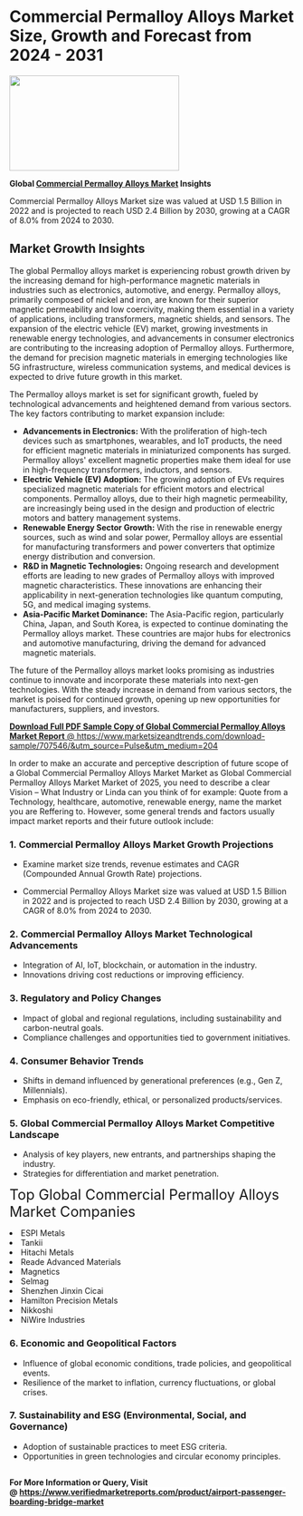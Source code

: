 <H1>Commercial Permalloy Alloys Market Size, Growth and Forecast from 2024 - 2031</H1><img class="aligncenter size-medium wp-image-584254" src="https://thirdeyenews.in/wp-content/uploads/2024/09/Global-Market-Research-300x168.jpeg" alt="" width="300" height="168" /><p><strong>Global&nbsp;<a href="https://www.marketsizeandtrends.com/download-sample/707546/&amp;utm_source=Pulse&amp;utm_medium=204">Commercial Permalloy Alloys Market</a> Insights</strong></p><p>Commercial Permalloy Alloys Market size was valued at USD 1.5 Billion in 2022 and is projected to reach USD 2.4 Billion by 2030, growing at a CAGR of 8.0% from 2024 to 2030.</p><p><h2>Market Growth Insights</h2> <p>The global Permalloy alloys market is experiencing robust growth driven by the increasing demand for high-performance magnetic materials in industries such as electronics, automotive, and energy. Permalloy alloys, primarily composed of nickel and iron, are known for their superior magnetic permeability and low coercivity, making them essential in a variety of applications, including transformers, magnetic shields, and sensors. The expansion of the electric vehicle (EV) market, growing investments in renewable energy technologies, and advancements in consumer electronics are contributing to the increasing adoption of Permalloy alloys. Furthermore, the demand for precision magnetic materials in emerging technologies like 5G infrastructure, wireless communication systems, and medical devices is expected to drive future growth in this market.</p> <p><a href="#"></a></p> <p>The Permalloy alloys market is set for significant growth, fueled by technological advancements and heightened demand from various sectors. The key factors contributing to market expansion include:</p> <ul> <li><strong>Advancements in Electronics:</strong> With the proliferation of high-tech devices such as smartphones, wearables, and IoT products, the need for efficient magnetic materials in miniaturized components has surged. Permalloy alloys' excellent magnetic properties make them ideal for use in high-frequency transformers, inductors, and sensors.</li> <li><strong>Electric Vehicle (EV) Adoption:</strong> The growing adoption of EVs requires specialized magnetic materials for efficient motors and electrical components. Permalloy alloys, due to their high magnetic permeability, are increasingly being used in the design and production of electric motors and battery management systems.</li> <li><strong>Renewable Energy Sector Growth:</strong> With the rise in renewable energy sources, such as wind and solar power, Permalloy alloys are essential for manufacturing transformers and power converters that optimize energy distribution and conversion.</li> <li><strong>R&D in Magnetic Technologies:</strong> Ongoing research and development efforts are leading to new grades of Permalloy alloys with improved magnetic characteristics. These innovations are enhancing their applicability in next-generation technologies like quantum computing, 5G, and medical imaging systems.</li> <li><strong>Asia-Pacific Market Dominance:</strong> The Asia-Pacific region, particularly China, Japan, and South Korea, is expected to continue dominating the Permalloy alloys market. These countries are major hubs for electronics and automotive manufacturing, driving the demand for advanced magnetic materials.</li> </ul> <p>The future of the Permalloy alloys market looks promising as industries continue to innovate and incorporate these materials into next-gen technologies. With the steady increase in demand from various sectors, the market is poised for continued growth, opening up new opportunities for manufacturers, suppliers, and investors.</p> <p><a href="#"></p><p><span class=""><strong>Download Full PDF Sample Copy of Global Commercial Permalloy Alloys Market Report</strong> @ <a href="https://www.marketsizeandtrends.com/download-sample/707546/&amp;utm_source=Pulse&amp;utm_medium=204" target="_blank">https://www.marketsizeandtrends.com/download-sample/707546/&amp;utm_source=Pulse&amp;utm_medium=204</a></span></p><p>In order to make an accurate and perceptive description of future scope of a Global&nbsp;Commercial Permalloy Alloys Market Market as Global&nbsp;Commercial Permalloy Alloys Market Market of 2025, you need to describe a clear Vision &ndash; What Industry or Linda can you think of for example: Quote from a Technology, healthcare, automotive, renewable energy, name the market you are Reffering to. However, some general trends and factors usually impact market reports and their future outlook include:</p><h3>1.&nbsp;<strong>Commercial Permalloy Alloys Market Growth Projections</strong></h3><ul><li>Examine market size trends, revenue estimates and CAGR (Compounded Annual Growth Rate) projections.</li><li><p>Commercial Permalloy Alloys Market size was valued at USD 1.5 Billion in 2022 and is projected to reach USD 2.4 Billion by 2030, growing at a CAGR of 8.0% from 2024 to 2030.</p></li></ul><h3>2.&nbsp;<strong>Commercial Permalloy Alloys Market Technological Advancements</strong></h3><ul><li>Integration of AI, IoT, blockchain, or automation in the industry.</li><li>Innovations driving cost reductions or improving efficiency.</li></ul><h3>3.&nbsp;<strong>Regulatory and Policy Changes</strong></h3><ul><li>Impact of global and regional regulations, including sustainability and carbon-neutral goals.</li><li>Compliance challenges and opportunities tied to government initiatives.</li></ul><h3>4.&nbsp;<strong>Consumer Behavior Trends</strong></h3><ul><li>Shifts in demand influenced by generational preferences (e.g., Gen Z, Millennials).</li><li>Emphasis on eco-friendly, ethical, or personalized products/services.</li></ul><h3>5.&nbsp;<strong>Global Commercial Permalloy Alloys Market Competitive Landscape</strong></h3><ul><li>Analysis of key players, new entrants, and partnerships shaping the industry.</li><li>Strategies for differentiation and market penetration.</li></ul><p data-pm-slice="1 1 []"><span style="color: inherit; font-family: inherit; font-size: 25px;">Top Global Commercial Permalloy Alloys Market Companies</span></p><div class="" data-test-id=""><p><li>ESPI Metals</li><li> Tankii</li><li> Hitachi Metals</li><li> Reade Advanced Materials</li><li> Magnetics</li><li> Selmag</li><li> Shenzhen Jinxin Cicai</li><li> Hamilton Precision Metals</li><li> Nikkoshi</li><li> NiWire Industries</li></p></div><h3>6.&nbsp;<strong>Economic and Geopolitical Factors</strong></h3><ul><li>Influence of global economic conditions, trade policies, and geopolitical events.</li><li>Resilience of the market to inflation, currency fluctuations, or global crises.</li></ul><h3>7.&nbsp;<strong>Sustainability and ESG (Environmental, Social, and Governance)</strong></h3><ul><li>Adoption of sustainable practices to meet ESG criteria.</li><li>Opportunities in green technologies and circular economy principles.</li></ul><h2><strong style="font-size: 14px;">For More Information or Query, Visit @&nbsp;</strong><a style="background-color: #ffffff; font-size: 14px;" href="https://www.marketsizeandtrends.com/report/commercial-permalloy-alloys-market/" target="_blank">https://www.verifiedmarketreports.com/product/airport-passenger-boarding-bridge-market</a></h2>
